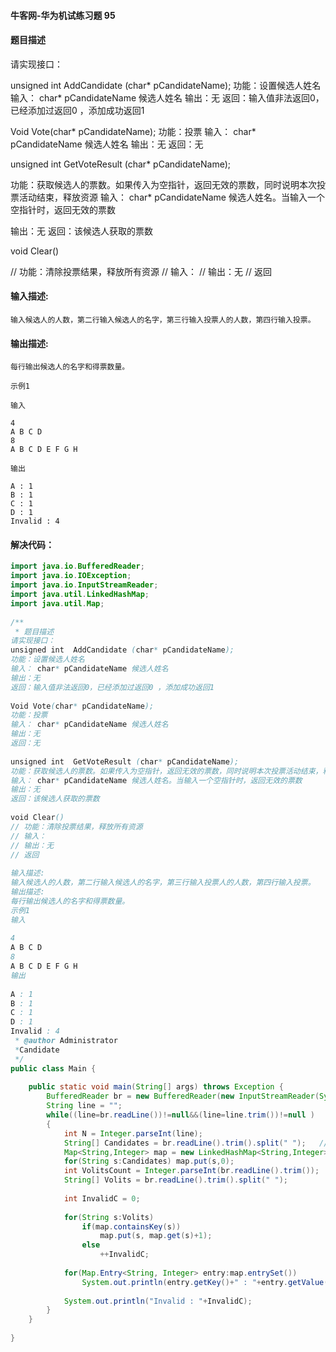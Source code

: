 #### 牛客网-华为机试练习题 95

#### 题目描述

请实现接口：

unsigned int  AddCandidate (char* pCandidateName);
功能：设置候选人姓名
输入： char* pCandidateName 候选人姓名
输出：无
返回：输入值非法返回0，已经添加过返回0 ，添加成功返回1

 

Void Vote(char* pCandidateName);
功能：投票
输入： char* pCandidateName 候选人姓名
输出：无
返回：无


unsigned int  GetVoteResult (char* pCandidateName);

功能：获取候选人的票数。如果传入为空指针，返回无效的票数，同时说明本次投票活动结束，释放资源
输入： char* pCandidateName 候选人姓名。当输入一个空指针时，返回无效的票数

输出：无
返回：该候选人获取的票数

 

void Clear()

// 功能：清除投票结果，释放所有资源
// 输入：
// 输出：无
// 返回



#### 输入描述:

```
输入候选人的人数，第二行输入候选人的名字，第三行输入投票人的人数，第四行输入投票。
```

#### 输出描述:

```
每行输出候选人的名字和得票数量。

示例1

输入

4
A B C D
8
A B C D E F G H

输出

A : 1
B : 1
C : 1
D : 1
Invalid : 4
```
#### 解决代码：
```java
import java.io.BufferedReader;
import java.io.IOException;
import java.io.InputStreamReader;
import java.util.LinkedHashMap;
import java.util.Map;
    
/**
 * 题目描述
请实现接口：
unsigned int  AddCandidate (char* pCandidateName);
功能：设置候选人姓名
输入： char* pCandidateName 候选人姓名
输出：无
返回：输入值非法返回0，已经添加过返回0 ，添加成功返回1
     
Void Vote(char* pCandidateName);
功能：投票
输入： char* pCandidateName 候选人姓名
输出：无
返回：无
    
unsigned int  GetVoteResult (char* pCandidateName);
功能：获取候选人的票数。如果传入为空指针，返回无效的票数，同时说明本次投票活动结束，释放资源
输入： char* pCandidateName 候选人姓名。当输入一个空指针时，返回无效的票数
输出：无
返回：该候选人获取的票数
     
void Clear()
// 功能：清除投票结果，释放所有资源
// 输入：
// 输出：无
// 返回
     
输入描述:
输入候选人的人数，第二行输入候选人的名字，第三行输入投票人的人数，第四行输入投票。
输出描述:
每行输出候选人的名字和得票数量。
示例1
输入
    
4
A B C D
8
A B C D E F G H
输出
    
A : 1
B : 1
C : 1
D : 1
Invalid : 4
 * @author Administrator
 *Candidate
 */
public class Main {
    
    public static void main(String[] args) throws Exception {
        BufferedReader br = new BufferedReader(new InputStreamReader(System.in));
        String line = "";
        while((line=br.readLine())!=null&&(line=line.trim())!=null )
        {
            int N = Integer.parseInt(line);
            String[] Candidates = br.readLine().trim().split(" ");   //候选人
            Map<String,Integer> map = new LinkedHashMap<String,Integer>();
            for(String s:Candidates) map.put(s,0);
            int VolitsCount = Integer.parseInt(br.readLine().trim());    //参见投票的人数
            String[] Volits = br.readLine().trim().split(" ");
                
            int InvalidC = 0;
                
            for(String s:Volits)
                if(map.containsKey(s))
                    map.put(s, map.get(s)+1);
                else
                    ++InvalidC;
                
            for(Map.Entry<String, Integer> entry:map.entrySet())
                System.out.println(entry.getKey()+" : "+entry.getValue());
                
            System.out.println("Invalid : "+InvalidC);
        }
    }
    
}


```